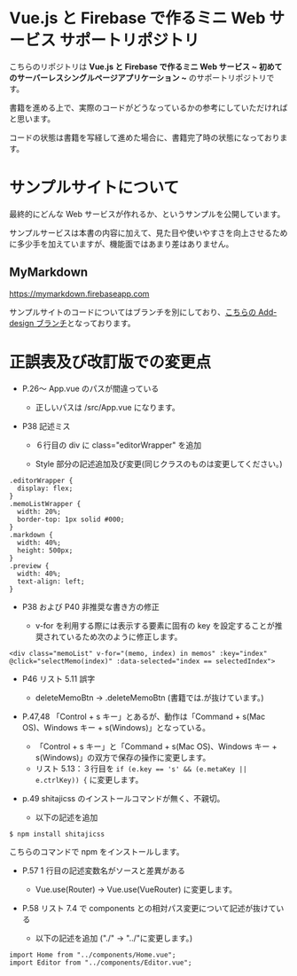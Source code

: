 # Vue.js と Firebase で作るミニ Web サービス サポートリポジトリ

こちらのリポジトリは **Vue.js と Firebase で作るミニ Web サービス ~ 初めてのサーバーレスシングルページアプリケーション ~** のサポートリポジトリです。

書籍を進める上で、実際のコードがどうなっているかの参考にしていただければと思います。

コードの状態は書籍を写経して進めた場合に、書籍完了時の状態になっております。

# サンプルサイトについて

最終的にどんな Web サービスが作れるか、というサンプルを公開しています。

サンプルサービスは本書の内容に加えて、見た目や使いやすさを向上させるために多少手を加えていますが、機能面ではあまり差はありません。

## MyMarkdown

https://mymarkdown.firebaseapp.com

サンプルサイトのコードについてはブランチを別にしており、[こちらの Add-design ブランチ](https://github.com/nabettu/mymarkdown/tree/feature/add-design)となっております。

# 正誤表及び改訂版での変更点

- P.26〜 App.vue のパスが間違っている

  - 正しいパスは /src/App.vue になります。

- P38 記述ミス

  - ６行目の div に class="editorWrapper" を追加

  - Style 部分の記述追加及び変更(同じクラスのものは変更してください。)

```
.editorWrapper {
  display: flex;
}
.memoListWrapper {
  width: 20%;
  border-top: 1px solid #000;
}
.markdown {
  width: 40%;
  height: 500px;
}
.preview {
  width: 40%;
  text-align: left;
}
```

- P38 および P40 非推奨な書き方の修正

  - v-for を利用する際には表示する要素に固有の key を設定することが推奨されているため次のように修正します。

```
<div class="memoList" v-for="(memo, index) in memos" :key="index" @click="selectMemo(index)" :data-selected="index == selectedIndex">
```

- P46 リスト 5.11 誤字

  - deleteMemoBtn → .deleteMemoBtn (書籍では.が抜けています。)

- P.47,48 「Control + s キー」とあるが、動作は「Command + s(Mac OS)、Windows キー + s(Windows)」となっている。

  - 「Control + s キー」と「Command + s(Mac OS)、Windows キー + s(Windows)」の双方で保存の操作に変更します。
  - リスト 5.13：３行目を `if (e.key == 's' && (e.metaKey || e.ctrlKey)) {` に変更します。

- p.49 shitajicss のインストールコマンドが無く、不親切。

  - 以下の記述を追加

```
$ npm install shitajicss
```

こちらのコマンドで npm をインストールします。

- P.57 1 行目の記述変数名がソースと差異がある

  - Vue.use(Router) → Vue.use(VueRouter) に変更します。

- P.58 リスト 7.4 で components との相対パス変更について記述が抜けている

  - 以下の記述を追加 ("./" → "../"に変更します。)

```
import Home from "../components/Home.vue";
import Editor from "../components/Editor.vue";
```
